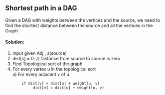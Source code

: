 ## Shortest path in a DAG

Given a DAG with weights between the vertices and the source, we need to find the shortest distance between the source and all the vertices in the Graph

#### Solution:

1. Input given Adj , s(source)
2. dist[s] = 0; // Distance from source to source is zero
3. Find Topological sort of the graph
4. For every vertex u in the topological sort  
   a) For every adjacent v of u
   ```
       if dist[v] > dist[u] + weight(u, v)
            dist[v] = dist[u] + weight(u, v)
   ```
